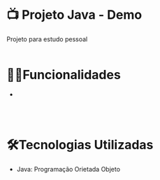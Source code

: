 # 📺 Projeto Java - Demo

Projeto para estudo pessoal
<br/>
<br/>

# 🕵️‍♂️Funcionalidades

- 
<br/>
<br/>

# 🛠Tecnologias Utilizadas

- Java: Programação Orietada Objeto
<br/>
<br/>


